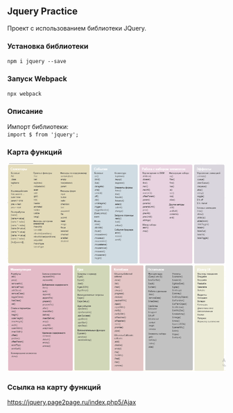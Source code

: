 ## Jquery Practice

Проект с использованием библиотеки JQuery.


### Установка библиотеки
```
npm i jquery --save
```

### Запуск Webpack
```
npx webpack
```

### Описание

Импорт библиотеки:<br>
`import $ from 'jquery';`


### Карта функций
![alt text](image.png)

### Ссылка на карту функций
<https://jquery.page2page.ru/index.php5/Ajax>



